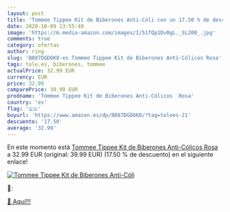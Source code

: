 ```yaml
---
layout: post
title: 'Tommee Tippee Kit de Biberones Anti-Cóli con un 17.50 % de descuento'
date: 2020-10-09 13:55:49
image: 'https://m.media-amazon.com/images/I/51fQp1Dv0gL._SL200_.jpg'
comments: true
category: ofertas
author: ring
slug: 'B087DGD6K8-es Tommee Tippee Kit de Biberones Anti-Cólicos Rosa'
tags: tole.es, biberones, tommee
actualPrice: 32.99 EUR
currency: EUR
price: 32.99
comparePrice: 39.99 EUR
prodname: 'Tommee Tippee Kit de Biberones Anti-Cólicos  Rosa'
country: 'es'
flag: '🇪🇸'
buyurl: 'https://www.amazon.es/dp/B087DGD6K8/?tag=tolees-21'
descuento: '17.50'
average: '32.99'
---
```


En este momento está [Tommee Tippee Kit de Biberones Anti-Cólicos  Rosa](https://www.amazon.es/dp/B087DGD6K8/?tag=tolees-21) a 32.99 EUR (original: 39.99 EUR) (17.50 %  de descuento) en el siguiente enlace!

[![Tommee Tippee Kit de Biberones Anti-Cóli](https://m.media-amazon.com/images/I/51fQp1Dv0gL._SL200_.jpg)](https://www.amazon.es/dp/B087DGD6K8/?tag=tolees-21)

🔎:


[🛒 Aquí!!!](https://www.amazon.es/dp/B087DGD6K8/?tag=tolees-21)
